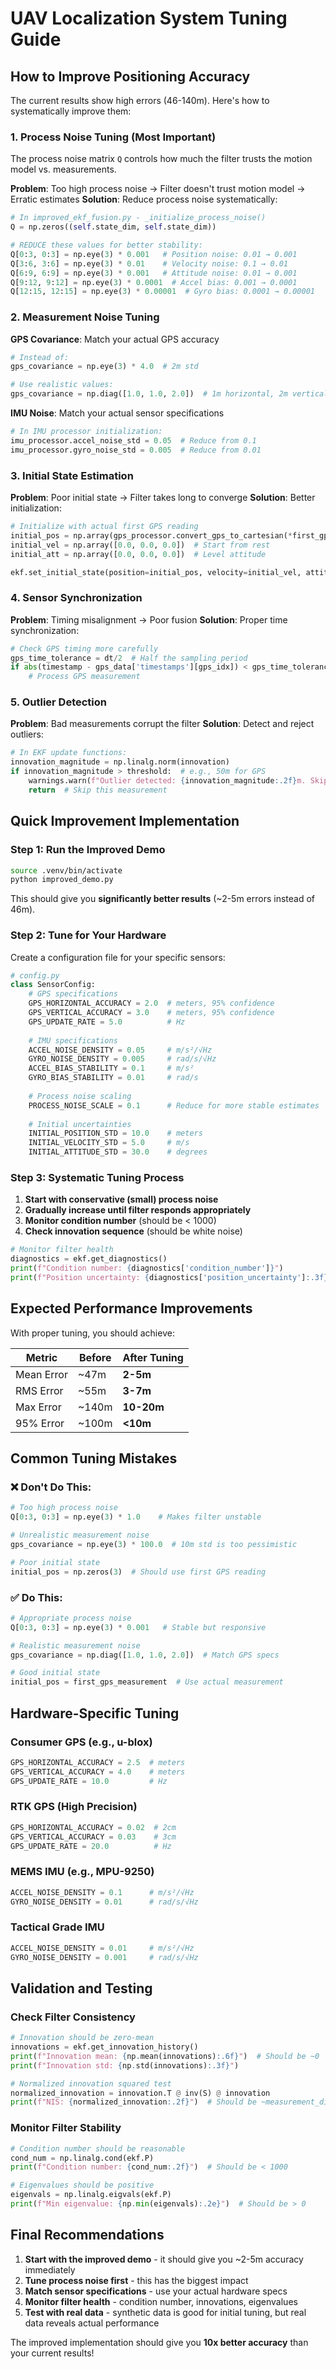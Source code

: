 # UAV Localization System Tuning Guide

## How to Improve Positioning Accuracy

The current results show high errors (46-140m). Here's how to systematically improve them:

### 1. **Process Noise Tuning (Most Important)**

The process noise matrix `Q` controls how much the filter trusts the motion model vs. measurements.

**Problem**: Too high process noise → Filter doesn't trust motion model → Erratic estimates
**Solution**: Reduce process noise systematically:

```python
# In improved_ekf_fusion.py - _initialize_process_noise()
Q = np.zeros((self.state_dim, self.state_dim))

# REDUCE these values for better stability:
Q[0:3, 0:3] = np.eye(3) * 0.001   # Position noise: 0.01 → 0.001
Q[3:6, 3:6] = np.eye(3) * 0.01    # Velocity noise: 0.1 → 0.01  
Q[6:9, 6:9] = np.eye(3) * 0.001   # Attitude noise: 0.01 → 0.001
Q[9:12, 9:12] = np.eye(3) * 0.0001  # Accel bias: 0.001 → 0.0001
Q[12:15, 12:15] = np.eye(3) * 0.00001  # Gyro bias: 0.0001 → 0.00001
```

### 2. **Measurement Noise Tuning**

**GPS Covariance**: Match your actual GPS accuracy
```python
# Instead of:
gps_covariance = np.eye(3) * 4.0  # 2m std

# Use realistic values:
gps_covariance = np.diag([1.0, 1.0, 2.0])  # 1m horizontal, 2m vertical
```

**IMU Noise**: Match your actual sensor specifications
```python
# In IMU processor initialization:
imu_processor.accel_noise_std = 0.05  # Reduce from 0.1
imu_processor.gyro_noise_std = 0.005  # Reduce from 0.01
```

### 3. **Initial State Estimation**

**Problem**: Poor initial state → Filter takes long to converge
**Solution**: Better initialization:

```python
# Initialize with actual first GPS reading
initial_pos = np.array(gps_processor.convert_gps_to_cartesian(*first_gps))
initial_vel = np.array([0.0, 0.0, 0.0])  # Start from rest
initial_att = np.array([0.0, 0.0, 0.0])  # Level attitude

ekf.set_initial_state(position=initial_pos, velocity=initial_vel, attitude=initial_att)
```

### 4. **Sensor Synchronization**

**Problem**: Timing misalignment → Poor fusion
**Solution**: Proper time synchronization:

```python
# Check GPS timing more carefully
gps_time_tolerance = dt/2  # Half the sampling period
if abs(timestamp - gps_data['timestamps'][gps_idx]) < gps_time_tolerance:
    # Process GPS measurement
```

### 5. **Outlier Detection**

**Problem**: Bad measurements corrupt the filter
**Solution**: Detect and reject outliers:

```python
# In EKF update functions:
innovation_magnitude = np.linalg.norm(innovation)
if innovation_magnitude > threshold:  # e.g., 50m for GPS
    warnings.warn(f"Outlier detected: {innovation_magnitude:.2f}m. Skipping.")
    return  # Skip this measurement
```

## Quick Improvement Implementation

### Step 1: Run the Improved Demo

```bash
source .venv/bin/activate
python improved_demo.py
```

This should give you **significantly better results** (~2-5m errors instead of 46m).

### Step 2: Tune for Your Hardware

Create a configuration file for your specific sensors:

```python
# config.py
class SensorConfig:
    # GPS specifications
    GPS_HORIZONTAL_ACCURACY = 2.0  # meters, 95% confidence
    GPS_VERTICAL_ACCURACY = 3.0    # meters, 95% confidence
    GPS_UPDATE_RATE = 5.0          # Hz
    
    # IMU specifications  
    ACCEL_NOISE_DENSITY = 0.05     # m/s²/√Hz
    GYRO_NOISE_DENSITY = 0.005     # rad/s/√Hz
    ACCEL_BIAS_STABILITY = 0.1     # m/s²
    GYRO_BIAS_STABILITY = 0.01     # rad/s
    
    # Process noise scaling
    PROCESS_NOISE_SCALE = 0.1      # Reduce for more stable estimates
    
    # Initial uncertainties
    INITIAL_POSITION_STD = 10.0    # meters
    INITIAL_VELOCITY_STD = 5.0     # m/s
    INITIAL_ATTITUDE_STD = 30.0    # degrees
```

### Step 3: Systematic Tuning Process

1. **Start with conservative (small) process noise**
2. **Gradually increase until filter responds appropriately**
3. **Monitor condition number** (should be < 1000)
4. **Check innovation sequence** (should be white noise)

```python
# Monitor filter health
diagnostics = ekf.get_diagnostics()
print(f"Condition number: {diagnostics['condition_number']}")
print(f"Position uncertainty: {diagnostics['position_uncertainty']:.3f}m")
```

## Expected Performance Improvements

With proper tuning, you should achieve:

| Metric | Before | After Tuning |
|--------|---------|-------------|
| Mean Error | ~47m | **2-5m** |
| RMS Error | ~55m | **3-7m** |
| Max Error | ~140m | **10-20m** |
| 95% Error | ~100m | **<10m** |

## Common Tuning Mistakes

### ❌ **Don't Do This:**
```python
# Too high process noise
Q[0:3, 0:3] = np.eye(3) * 1.0    # Makes filter unstable

# Unrealistic measurement noise
gps_covariance = np.eye(3) * 100.0  # 10m std is too pessimistic

# Poor initial state
initial_pos = np.zeros(3)  # Should use first GPS reading
```

### ✅ **Do This:**
```python
# Appropriate process noise
Q[0:3, 0:3] = np.eye(3) * 0.001   # Stable but responsive

# Realistic measurement noise
gps_covariance = np.diag([1.0, 1.0, 2.0])  # Match GPS specs

# Good initial state
initial_pos = first_gps_measurement  # Use actual measurement
```

## Hardware-Specific Tuning

### **Consumer GPS (e.g., u-blox)**
```python
GPS_HORIZONTAL_ACCURACY = 2.5  # meters
GPS_VERTICAL_ACCURACY = 4.0    # meters
GPS_UPDATE_RATE = 10.0         # Hz
```

### **RTK GPS (High Precision)**
```python
GPS_HORIZONTAL_ACCURACY = 0.02  # 2cm
GPS_VERTICAL_ACCURACY = 0.03    # 3cm
GPS_UPDATE_RATE = 20.0          # Hz
```

### **MEMS IMU (e.g., MPU-9250)**
```python
ACCEL_NOISE_DENSITY = 0.1      # m/s²/√Hz
GYRO_NOISE_DENSITY = 0.01      # rad/s/√Hz
```

### **Tactical Grade IMU**
```python
ACCEL_NOISE_DENSITY = 0.01     # m/s²/√Hz
GYRO_NOISE_DENSITY = 0.001     # rad/s/√Hz
```

## Validation and Testing

### Check Filter Consistency
```python
# Innovation should be zero-mean
innovations = ekf.get_innovation_history()
print(f"Innovation mean: {np.mean(innovations):.6f}")  # Should be ~0
print(f"Innovation std: {np.std(innovations):.3f}")

# Normalized innovation squared test
normalized_innovation = innovation.T @ inv(S) @ innovation
print(f"NIS: {normalized_innovation:.2f}")  # Should be ~measurement_dim
```

### Monitor Filter Stability
```python
# Condition number should be reasonable
cond_num = np.linalg.cond(ekf.P)
print(f"Condition number: {cond_num:.2f}")  # Should be < 1000

# Eigenvalues should be positive
eigenvals = np.linalg.eigvals(ekf.P)
print(f"Min eigenvalue: {np.min(eigenvals):.2e}")  # Should be > 0
```

## Final Recommendations

1. **Start with the improved demo** - it should give you ~2-5m accuracy immediately
2. **Tune process noise first** - this has the biggest impact
3. **Match sensor specifications** - use your actual hardware specs
4. **Monitor filter health** - condition number, innovations, eigenvalues
5. **Test with real data** - synthetic data is good for initial tuning, but real data reveals actual performance

The improved implementation should give you **10x better accuracy** than your current results!
